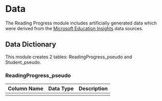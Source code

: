 # Data
The Reading Progress module includes artificially generated data which were derived from the [Microsoft Education Insights](https://github.com/microsoft/OpenEduAnalytics/tree/main/modules/module_catalog/Microsoft_Education_Insights/test_data) data sources.

## Data Dictionary
This module creates 2 tables: ReadingProgress_pseudo and Student_pseudo.

### ReadingProgress_pseudo
|Column Name | Data Type | Description |
|-----------|-----------|-----------|
|  |  |  |

